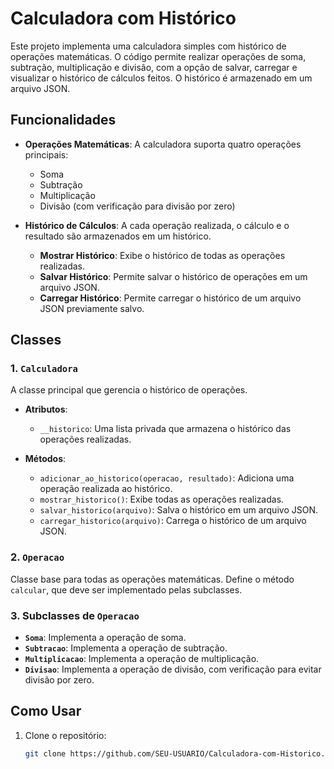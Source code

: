 # Calculadora com Histórico

Este projeto implementa uma calculadora simples com histórico de operações matemáticas. O código permite realizar operações de soma, subtração, multiplicação e divisão, com a opção de salvar, carregar e visualizar o histórico de cálculos feitos. O histórico é armazenado em um arquivo JSON.

## Funcionalidades

- **Operações Matemáticas**: A calculadora suporta quatro operações principais:
  - Soma
  - Subtração
  - Multiplicação
  - Divisão (com verificação para divisão por zero)
  
- **Histórico de Cálculos**: A cada operação realizada, o cálculo e o resultado são armazenados em um histórico.
  - **Mostrar Histórico**: Exibe o histórico de todas as operações realizadas.
  - **Salvar Histórico**: Permite salvar o histórico de operações em um arquivo JSON.
  - **Carregar Histórico**: Permite carregar o histórico de um arquivo JSON previamente salvo.

## Classes

### 1. `Calculadora`

A classe principal que gerencia o histórico de operações. 
- **Atributos**:
  - `__historico`: Uma lista privada que armazena o histórico das operações realizadas.

- **Métodos**:
  - `adicionar_ao_historico(operacao, resultado)`: Adiciona uma operação realizada ao histórico.
  - `mostrar_historico()`: Exibe todas as operações realizadas.
  - `salvar_historico(arquivo)`: Salva o histórico em um arquivo JSON.
  - `carregar_historico(arquivo)`: Carrega o histórico de um arquivo JSON.

### 2. `Operacao`

Classe base para todas as operações matemáticas. Define o método `calcular`, que deve ser implementado pelas subclasses.

### 3. Subclasses de `Operacao`

- **`Soma`**: Implementa a operação de soma.
- **`Subtracao`**: Implementa a operação de subtração.
- **`Multiplicacao`**: Implementa a operação de multiplicação.
- **`Divisao`**: Implementa a operação de divisão, com verificação para evitar divisão por zero.

## Como Usar

1. Clone o repositório:
   ```bash
   git clone https://github.com/SEU-USUARIO/Calculadora-com-Historico.git
